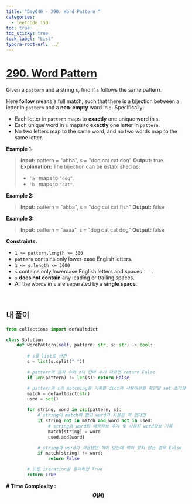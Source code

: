 ```yaml
---
title: "Day040 - 290. Word Pattern "
categories:
  - leetcode_150
toc: true
toc_sticky: true
tock_label: "List"
typora-root-url: ../
---
```


# [290. Word Pattern](https://leetcode.com/problems/word-pattern/)

Given a `pattern` and a string `s`, find if `s` follows the same pattern.

Here **follow** means a full match, such that there is a bijection between a letter in `pattern` and a **non-empty** word in `s`. Specifically:

- Each letter in `pattern` maps to **exactly** one unique word in `s`.
- Each unique word in `s` maps to **exactly** one letter in `pattern`.
- No two letters map to the same word, and no two words map to the same letter.

 

**Example 1:**
>**Input:** pattern = "abba", s = "dog cat cat dog"
>**Output:** true
>**Explanation:**
>The bijection can be established as:
>- `'a'` maps to `"dog"`.
>- `'b'` maps to `"cat"`.

**Example 2:**
>**Input:** pattern = "abba", s = "dog cat cat fish"
>**Output:** false

**Example 3:**
>**Input:** pattern = "aaaa", s = "dog cat cat dog"
>**Output:** false

 

**Constraints:**

- `1 <= pattern.length <= 300`
- `pattern` contains only lower-case English letters.
- `1 <= s.length <= 3000`
- `s` contains only lowercase English letters and spaces `' '`.
- `s` **does not contain** any leading or trailing spaces.
- All the words in `s` are separated by a **single space**.

<br>

## **내 풀이**

```python
from collections import defaultdict

class Solution:
    def wordPattern(self, pattern: str, s: str) -> bool:
        
        # s를 list로 변환
        s = list(s.split(" "))

        # pattern의 글자 수와 s의 단어 수가 다르면 return False
        if len(pattern) != len(s): return False

        # pattern과 s의 matching을 기록한 dict와 사용여부를 확인할 set 초기화
        match = defaultdict(str)
        used = set()

        for string, word in zip(pattern, s):
            # string이 match에 없고 word가 사용된 적 없다면
            if string not in match and word not in used:
                # string과 word의 매칭정보 추가 및 사용된 word정보 기록
                match[string] = word
                used.add(word)

            # string과 word가 사용됐던 적이 있는데 짝이 맞지 않는 경우 False
            if match[string] != word:
                return False

        # 모든 iteration을 통과하면 True
        return True
```




**\# Time Complexity  : $$O(N)$$** 

<br>

```python
```

